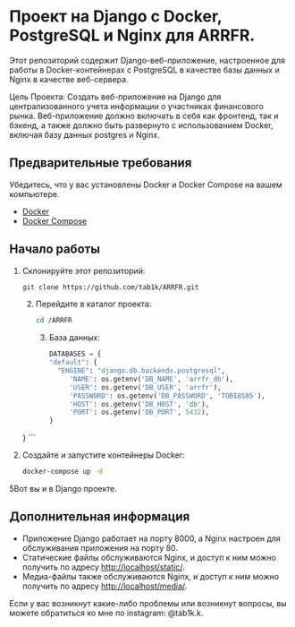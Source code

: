 # Проект на Django с Docker, PostgreSQL и Nginx для ARRFR.

Этот репозиторий содержит Django-веб-приложение, настроенное для работы в Docker-контейнерах с PostgreSQL в качестве базы данных и Nginx в качестве веб-сервера.

Цель Проекта: Создать веб-приложение на Django для централизованного учета информации о участниках финансового рынка. Веб-приложение должно включать в себя как фронтенд, так и бэкенд, а также должно быть развернуто с использованием Docker, включая базу данных postgres и Nginx.
## Предварительные требования

Убедитесь, что у вас установлены Docker и Docker Compose на вашем компьютере.

- [Docker](https://docs.docker.com/get-docker/)
- [Docker Compose](https://docs.docker.com/compose/install/)

## Начало работы

1. Склонируйте этот репозиторий:

    ```bash
    git clone https://github.com/tab1k/ARRFR.git
    ```

   2. Перейдите в каталог проекта:

       ```bash
       cd /ARRFR
       ```

      3. База данных:

          ```python
          DATABASES = {
          "default": {
            "ENGINE": "django.db.backends.postgresql",
               'NAME': os.getenv('DB_NAME', 'arrfr_db'),
               'USER': os.getenv('DB_USER', 'arrfr'),
               'PASSWORD': os.getenv('DB_PASSWORD', 'TOBI8585'),
               'HOST': os.getenv('DB_HOST', 'db'),
               'PORT': os.getenv('DB_PORT', 5432),
          }
   }
       ```

4. Создайте и запустите контейнеры Docker:

    ```bash
    docker-compose up -d
    ```


5Вот вы и в Django проекте.


## Дополнительная информация

- Приложение Django работает на порту 8000, а Nginx настроен для обслуживания приложения на порту 80.
- Статические файлы обслуживаются Nginx, и доступ к ним можно получить по адресу [http://localhost/static/](http://localhost/static/).
- Медиа-файлы также обслуживаются Nginx, и доступ к ним можно получить по адресу [http://localhost/media/](http://localhost/media/).

Если у вас возникнут какие-либо проблемы или возникнут вопросы, вы можете обратиться ко мне по instagram: @tab1k.k.
